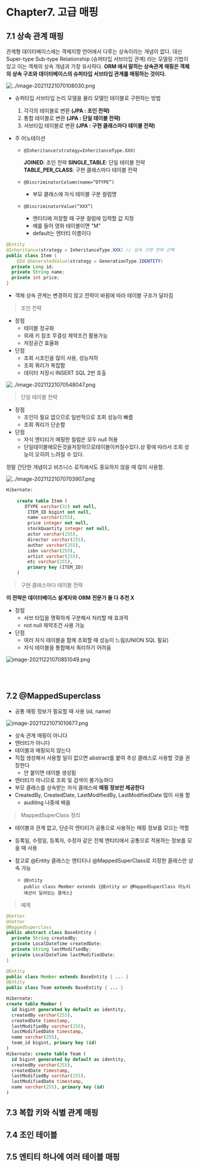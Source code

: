 # Chapter7. 고급 매핑

## 7.1 상속 관계 매핑

관계형 데이터베이스에는 객체지향 언어에서 다루는 상속이라는 개념이 없다. 
대신 Super-type Sub-type Relationship (슈퍼타입 서브타입 관계) 라는 모델링 기법이 있고 이는 객체의 상속 개념과 가장 유사하다. 
**ORM 에서 말하는 상속관계 매핑은 객체의 상속 구조와 데이터베이스의 슈퍼타입 서브타입 관계를 매핑하는 것이다.**

![../image-20211221070108030.png](../image/image-20211221070108030.png)

- 슈퍼타입 서브타입 논리 모델을 물리 모델인 테이블로 구현하는 방법 
  1. 각각의 테이블로 변환 **(JPA : 조인 전략)**
  2. 통합 테이블로 변환 **(JPA : 단일 테이블 전략)**
  3. 서브타입 테이블로 변환 **(JPA : 구현 클래스마다 테이블 전략)**



- 주 어노테이션
  - `@Inheritance(strategy=InheritanceType.XXX)`

    **JOINED**: 조인 전략
    **SINGLE_TABLE**: 단일 테이블 전략
    **TABLE_PER_CLASS**: 구현 클래스마다 테이블 전략 

  - `@DiscriminatorColumn(name=“DTYPE”)`

    - 부모 클래스에 자식 테이블 구분 컬럼명

  - `@DiscriminatorValue(“XXX”)`

    - 엔티티에 저장할 때 구분 컬럼에 입력할 값 지정 
    - 예를 들어 영화 테이블이면 "M" 
    - default는 엔터티 이름이다

```java
@Entity 
@Inheritance(strategy = InheritanceType.XXX) // 상속 구현 전략 선택 
public class Item { 
	@Id @GeneratedValue(strategy = GenerationType.IDENTITY) 
  private Long id; 
  private String name; 
  private int price; 
}
```

- 객체 상속 관계는 변경하지 않고 전략이 바뀜에 따라 테이블 구조가 달라짐



> 조인 전략

- 장점
  - 테이블 정규화
  - 외래 키 참조 무결성 제약조건 활용가능
  - 저장공간 효율화
- 단점
  -  조회 시조인을 많이 사용, 성능저하
  - 조회 쿼리가 복잡함
  - 데이터 저장시 INSERT SQL 2번 호출

![../image-20211221070548047.png](../image/image-20211221070548047.png)

> 단일 테이블 전략

- 장점
  - 조인이 필요 없으므로 일반적으로 조회 성능이 빠름
  - 조회 쿼리가 단순함
- 단점
  - 자식 엔티티가 매핑한 컬럼은 모두 null 허용
  - 단일테이블에모든것을저장하므로테이블이커질수있다.상 황에 따라서 조회 성능이 오히려 느려질 수 있다.

정말 간단한 개념이고 비즈니스 로직에서도 중요하지 않을 때 많이 사용함.



![../image-20211221070703907.png](../image/image-20211221070703907.png)

```sql
Hibernate: 
    
    create table Item (
       DTYPE varchar(31) not null,
        ITEM_ID bigint not null,
        name varchar(255),
        price integer not null,
        stockQuantity integer not null,
        actor varchar(255),
        director varchar(255),
        author varchar(255),
        isbn varchar(255),
        artist varchar(255),
        etc varchar(255),
        primary key (ITEM_ID)
    )
```



> 구현 클래스마다 테이블 전략

**이 전략은 데이터베이스 설계자와** **ORM** **전문가 둘 다 추천 X**

- 장점
  - 서브 타입을 명확하게 구분해서 처리할 때 효과적
  - not null 제약조건 사용 가능
- 단점
  - 여러 자식 테이블을 함께 조회할 때 성능이 느림(UNION SQL 필요)
  - 자식 테이블을 통합해서 쿼리하기 어려움



![image-20211221070851049.png](../image/image-20211221070851049.png)



<br/>
<br/>


## 7.2 @MappedSuperclass

- 공통 매핑 정보가 필요할 때 사용 (id, name)

![image-20211221071010677.png](../image/image-20211221071010677.png)

- 상속 관계 매핑이 아니다
- 엔터티가 아니다
- 테이블과 매핑되지 않는다
- 직접 생성해서 사용할 일이 없으면 abstract를 붙여 추상 클래스로 사용할 것을 권장한다
  - 안 붙이면 테이블 생성됨
- 엔터티가 아니므로 조회 및 검색이 불가능하다
- 부모 클래스를 상속받는 자식 클래스에 **매핑 정보만 제공한다**
- CreatedBy, CreatedDate, LastModifiedBy, LastModifiedDate  많이 사용 함
  - auditing 나중에 배움



> MappedSuperClass 정리

- 테이블과 관계 없고, 단순히 엔티티가 공통으로 사용하는 매핑 정보를 모으는 역할

- 등록일, 수정일, 등록자, 수정자 같은 전체 엔티티에서 공통으로 적용하는 정보를 모을 때 사용

- 참고로 @Entity 클래스는 엔티티나 @MappedSuperClass로 지정한 클래스만 상속 가능

  - ```
    @Entity
    public class Member extends {@Entity or @MappedSuperClass 어노티에션이 달려있는 클래스}
    ```

    

> 예제

```java
@Getter 
@Setter 
@MappedSuperclass 
public abstract class BaseEntity {
  private String createdBy; 
  private LocalDateTime createdDate; 
  private String lastModifiedBy; 
  private LocalDateTime lastModifiedDate; 
}
```

```java
@Entity 
public class Member extends BaseEntity { ... } 
@Entity 
public class Team extends BaseEntity { ... }
```



```sql
Hibernate: 
create table Member ( 
  id bigint generated by default as identity, 
  createdBy varchar(255), 
  createdDate timestamp, 
  lastModifiedBy varchar(255), 
  lastModifiedDate timestamp, 
  name varchar(255), 
  team_id bigint, primary key (id) 
) 
Hibernate: create table Team ( 
  id bigint generated by default as identity, 
  createdBy varchar(255), 
  createdDate timestamp, 
  lastModifiedBy varchar(255), 
  lastModifiedDate timestamp, 
  name varchar(255), primary key (id) 
)
```



## 7.3 복합 키와 식별 관계 매핑



## 7.4 조인 테이블



## 7.5 엔티티 하나에 여러 테이블 매핑

